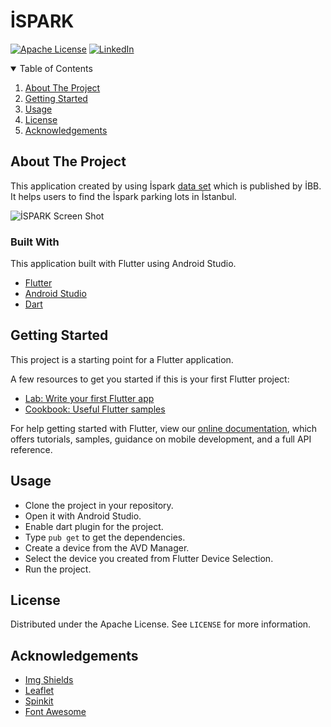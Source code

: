 # İSPARK

[![Apache License][license-shield]][license-url]
[![LinkedIn][linkedin-shield]][linkedin-url]


<!-- TABLE OF CONTENTS -->
<details open="open">
  <summary>Table of Contents</summary>
  <ol>
    <li><a href="#about-the-project">About The Project</a></li>
    <li><a href="#getting-started">Getting Started</a></li>
    <li><a href="#usage">Usage</a></li>
    <li><a href="#license">License</a></li>
    <li><a href="#acknowledgements">Acknowledgements</a></li>
  </ol>
</details>



<!-- ABOUT THE PROJECT -->
## About The Project

This application created by using İspark [data set](https://data.ibb.gov.tr/dataset/ispark-otopark-listesi-web-servisi) which is published by İBB. It helps users to find the İspark parking lots in İstanbul.

![İSPARK Screen Shot][product-screenshot]



### Built With

This application built with Flutter using Android Studio. 
* [Flutter](https://flutter.dev)
* [Android Studio](https://developer.android.com/studio)
* [Dart](https://dart.dev)

<!-- GETTING STARTED -->
## Getting Started

This project is a starting point for a Flutter application.

A few resources to get you started if this is your first Flutter project:

- [Lab: Write your first Flutter app](https://flutter.dev/docs/get-started/codelab)
- [Cookbook: Useful Flutter samples](https://flutter.dev/docs/cookbook)

For help getting started with Flutter, view our
[online documentation](https://flutter.dev/docs), which offers tutorials,
samples, guidance on mobile development, and a full API reference.

## Usage

* Clone the project in your repository.
* Open it with Android Studio.
* Enable dart plugin for the project.
* Type `pub get` to get the dependencies.
* Create a device from the AVD Manager.
* Select the device you created from Flutter Device Selection.
* Run the project.

<!-- USAGE EXAMPLES -->
## License

Distributed under the Apache License. See `LICENSE` for more information.


<!-- ACKNOWLEDGEMENTS -->
## Acknowledgements
* [Img Shields](https://shields.io)
* [Leaflet](https://leafletjs.com)
* [Spinkit](https://github.com/jogboms/flutter_spinkit)
* [Font Awesome](https://fontawesome.com)


<!-- MARKDOWN LINKS & IMAGES -->
<!-- https://www.markdownguide.org/basic-syntax/#reference-style-links -->
[license-shield]: https://img.shields.io/badge/License-Apache%202.0-blue.svg
[license-url]: https://github.com/melisaBeysumengu/ispark/blob/main/LICENSE
[linkedin-shield]: https://img.shields.io/badge/-LinkedIn-black.svg?style=for-the-badge&logo=linkedin&colorB=555
[linkedin-url]: https://www.linkedin.com/in/melisabeysumengu/
[product-screenshot]: images/record2.gif
